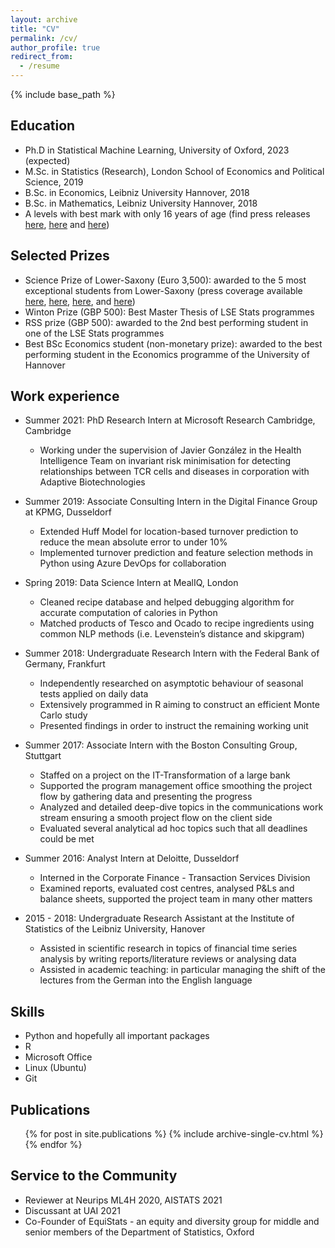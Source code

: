 ```yaml
---
layout: archive
title: "CV"
permalink: /cv/
author_profile: true
redirect_from:
  - /resume
---
```


{% include base_path %}

## Education

* Ph.D in Statistical Machine Learning, University of Oxford, 2023 (expected)
* M.Sc. in Statistics (Research), London School of Economics and Political Science, 2019
* B.Sc. in Economics, Leibniz University Hannover, 2018
* B.Sc. in Mathematics, Leibniz University Hannover, 2018
* A levels with best mark with only 16 years of age (find press releases [here](https://www.wp.de/staedte/wittgenstein/sahra-ghalebikesabi-mit-16-jahren-traumnote-1-0-id9550011.html), [here](https://www.derwesten.de/staedte/nachrichten-aus-bad-berleburg-bad-laasphe-und-erndtebrueck/sahra-ghalebikesabi-mit-16-jahren-traumnote-1-0-id9550011.html) and [here](https://www.siegener-zeitung.de/siegen/c-lokales/abi-mit-16-und-der-traumnote-10_a131614))

## Selected Prizes

* Science Prize of Lower-Saxony (Euro 3,500): awarded to the 5 most exceptional students from Lower-Saxony (press coverage available [here](https://www.haz.de/Nachrichten/Der-Norden/Hannover-Niedersachsen-vergibt-Wissenschaftspreise-2018), [here](https://www.studieren-in-niedersachsen.de/news/wissenschaftspreis-niedersachsen-2018-verliehen.html), [here](https://www.hannover.de/Service/Presse-Medien/Hannover.de/Aktuelles/Wirtschaft-Wissenschaft-2018/MHH-Forscherin-erh%C3%A4lt-Wissen%C2%ADschaftspreis-Niedersachsen), and [here](https://idw-online.de/de/news706454))
* Winton Prize (GBP 500): Best Master Thesis of LSE Stats programmes 
* RSS prize (GBP 500): awarded to the 2nd best performing student in one of the LSE Stats programmes
* Best BSc Economics student (non-monetary prize): awarded to the best performing student in the Economics programme of the University of Hannover


## Work experience

* Summer 2021: PhD Research Intern at Microsoft Research Cambridge, Cambridge
  * Working under the supervision of Javier González in the Health Intelligence Team on invariant risk minimisation for detecting relationships between TCR cells and diseases in corporation with Adaptive Biotechnologies

* Summer 2019: Associate Consulting Intern in the Digital Finance Group at KPMG, Dusseldorf
  * Extended Huff Model for location-based turnover prediction to reduce the mean absolute error to under 10%
  * Implemented turnover prediction and feature selection methods in Python using Azure DevOps for collaboration

* Spring 2019: Data Science Intern at MealIQ, London
  * Cleaned recipe database and helped debugging algorithm for accurate computation of calories in Python
  * Matched products of Tesco and Ocado to recipe ingredients using common NLP methods (i.e. Levenstein’s distance and skipgram)

* Summer 2018: Undergraduate Research Intern with the Federal Bank of Germany, Frankfurt
  * Independently researched on asymptotic behaviour of seasonal tests applied on daily data
  * Extensively programmed in R aiming to construct an efficient Monte Carlo study
  * Presented findings in order to instruct the remaining working unit

* Summer 2017: Associate Intern with the Boston Consulting Group, Stuttgart
  * Staffed on a project on the IT-Transformation of a large bank
  * Supported the program management office smoothing the project flow by gathering data and presenting the progress
  * Analyzed and detailed deep-dive topics in the communications work stream ensuring a smooth project flow on the client side
  * Evaluated several analytical ad hoc topics such that all deadlines could be met
  
* Summer 2016: Analyst Intern at Deloitte, Dusseldorf
  * Interned in the Corporate Finance - Transaction Services Division
  * Examined reports, evaluated cost centres, analysed P&Ls and balance sheets, supported the project team in many other matters

* 2015 - 2018: Undergraduate Research Assistant at the Institute of Statistics of the Leibniz University, Hanover
  * Assisted in scientific research in topics of financial time series analysis by writing reports/literature reviews or analysing data
  * Assisted in academic teaching: in particular managing the shift of the lectures from the German into the English language

## Skills

* Python and hopefully all important packages
* R
* Microsoft Office
* Linux (Ubuntu)
* Git 

## Publications

  <ul>{% for post in site.publications %}
    {% include archive-single-cv.html %}
  {% endfor %}</ul>
  
<!-- Talks

  <ul>{% for post in site.talks %}
    {% include archive-single-talk-cv.html %}
  {% endfor %}</ul>
  
Teaching

  <ul>{% for post in site.teaching %}
    {% include archive-single-cv.html %}
  {% endfor %}</ul> -->
  
## Service to the Community

* Reviewer at Neurips ML4H 2020, AISTATS 2021
* Discussant at UAI 2021
* Co-Founder of EquiStats - an equity and diversity group for middle and senior members of the Department of Statistics, Oxford